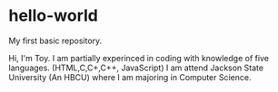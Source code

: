# hello-world
My first basic repository.

Hi, I'm Toy.
I am partially experinced in coding with knowledge of five languages. (HTML,C,C+,C++, JavaScript)
I am attend Jackson State University (An HBCU) where I am majoring in Computer Science. 
